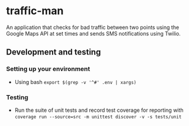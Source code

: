 # traffic-man

An application that checks for bad traffic between two points using the Google Maps API at set times and sends SMS notifications using Twilio.



## Development and testing

### Setting up your environment
 - Using bash `export $(grep -v '^#' .env | xargs)`

### Testing
 - Run the suite of unit tests and record test coverage for reporting with `coverage run --source=src -m unittest discover -v -s tests/unit`